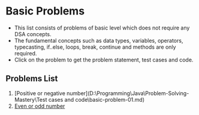 # Basic Problems

- This list consists of problems of basic level which does not require any DSA concepts.
- The fundamental concepts such as data types, variables, operators, typecasting, if..else, loops, break, continue and methods are only required.
- Click on the problem to get the problem statement, test cases and code.

## Problems List

1. [Positive or negative number](D:\Programming\Java\Problem-Solving-Mastery\Test cases and code\basic-problem-01.md)
2. [Even or odd number]()
